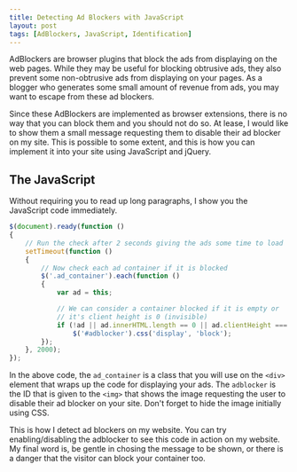 ```yaml
---
title: Detecting Ad Blockers with JavaScript
layout: post
tags: [AdBlockers, JavaScript, Identification]
---
```


AdBlockers are browser plugins that block the ads from displaying on the web pages. While they may be useful for blocking obtrusive ads, they also prevent some non-obtrusive ads from displaying on your pages. As a blogger who generates some small amount of revenue from ads, you may want to escape from these ad blockers.

Since these AdBlockers are implemented as browser extensions, there is no way that you can block them and you should not do so. At lease, I would like to show them a small message requesting them to disable their ad blocker on my site. This is possible to some extent, and this is how you can implement it into your site using JavaScript and jQuery.

## The JavaScript

Without requiring you to read up long paragraphs, I show you the JavaScript code immediately.

~~~js
$(document).ready(function ()
{
    // Run the check after 2 seconds giving the ads some time to load
    setTimeout(function ()
    {
        // Now check each ad container if it is blocked
        $('.ad_container').each(function ()
        {
            var ad = this;

            // We can consider a container blocked if it is empty or
            // it's client height is 0 (invisible)
            if (!ad || ad.innerHTML.length == 0 || ad.clientHeight === 0)
                $('#adblocker').css('display', 'block');
        });
    }, 2000);
});
~~~

In the above code, the `ad_container` is a class that you will use on the `<div>` element that wraps up the code for displaying your ads. The `adblocker` is the ID that is given to the `<img>` that shows the image requesting the user to disable their ad blocker on your site. Don't forget to hide the image initially using CSS.

This is how I detect ad blockers on my website. You can try enabling/disabling the adblocker to see this code in action on my website. My final word is, be gentle in chosing the message to be shown, or there is a danger that the visitor can block your container too.
